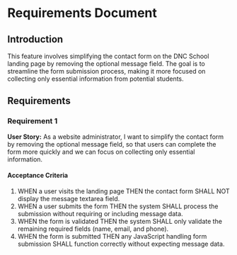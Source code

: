 # Requirements Document

## Introduction

This feature involves simplifying the contact form on the DNC School landing page by removing the optional message field. The goal is to streamline the form submission process, making it more focused on collecting only essential information from potential students.

## Requirements

### Requirement 1

**User Story:** As a website administrator, I want to simplify the contact form by removing the optional message field, so that users can complete the form more quickly and we can focus on collecting only essential information.

#### Acceptance Criteria

1. WHEN a user visits the landing page THEN the contact form SHALL NOT display the message textarea field.
2. WHEN a user submits the form THEN the system SHALL process the submission without requiring or including message data.
3. WHEN the form is validated THEN the system SHALL only validate the remaining required fields (name, email, and phone).
4. WHEN the form is submitted THEN any JavaScript handling form submission SHALL function correctly without expecting message data.